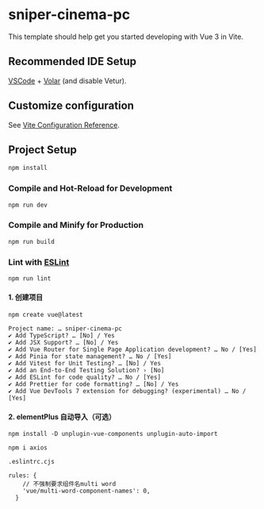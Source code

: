 # sniper-cinema-pc

This template should help get you started developing with Vue 3 in Vite.

## Recommended IDE Setup

[VSCode](https://code.visualstudio.com/) + [Volar](https://marketplace.visualstudio.com/items?itemName=Vue.volar) (and disable Vetur).

## Customize configuration

See [Vite Configuration Reference](https://vitejs.dev/config/).

## Project Setup

```sh
npm install
```

### Compile and Hot-Reload for Development

```sh
npm run dev
```

### Compile and Minify for Production

```sh
npm run build
```

### Lint with [ESLint](https://eslint.org/)

```sh
npm run lint
```

#### 1. 创建项目
```
npm create vue@latest

Project name: … sniper-cinema-pc
✔ Add TypeScript? … [No] / Yes
✔ Add JSX Support? … [No] / Yes
✔ Add Vue Router for Single Page Application development? … No / [Yes]
✔ Add Pinia for state management? … No / [Yes]
✔ Add Vitest for Unit Testing? … [No] / Yes
✔ Add an End-to-End Testing Solution? › [No]
✔ Add ESLint for code quality? … No / [Yes]
✔ Add Prettier for code formatting? … [No] / Yes
✔ Add Vue DevTools 7 extension for debugging? (experimental) … No / [Yes]

```

#### 2. elementPlus 自动导入（可选）
```
npm install -D unplugin-vue-components unplugin-auto-import
```

```
npm i axios
```

```
.eslintrc.cjs

rules: {
    // 不强制要求组件名multi word
    'vue/multi-word-component-names': 0,
  }
```